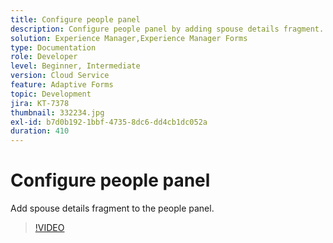 ```yaml
---
title: Configure people panel
description: Configure people panel by adding spouse details fragment.
solution: Experience Manager,Experience Manager Forms
type: Documentation
role: Developer
level: Beginner, Intermediate
version: Cloud Service
feature: Adaptive Forms
topic: Development
jira: KT-7378
thumbnail: 332234.jpg
exl-id: b7d0b192-1bbf-4735-8dc6-dd4cb1dc052a
duration: 410
---
```

# Configure people panel

Add spouse details fragment to the people panel.

>[!VIDEO](https://video.tv.adobe.com/v/332234?quality=12&learn=on)

